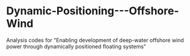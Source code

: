 # Dynamic-Positioning---Offshore-Wind
Analysis codes for "Enabling development of deep-water offshore wind power through dynamically positioned floating systems"
